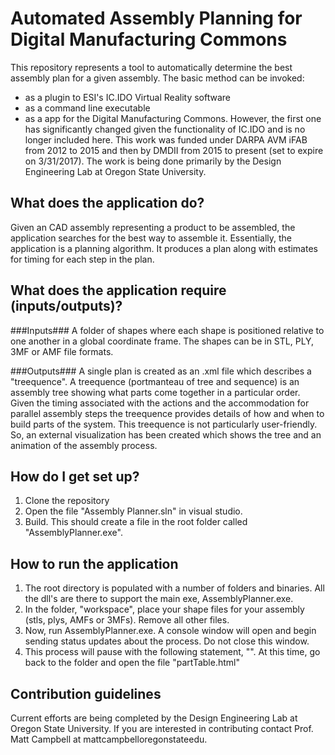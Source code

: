 # Automated Assembly Planning for Digital Manufacturing Commons #
This repository represents a tool to automatically determine the best assembly plan for a given assembly. The basic method can be invoked:
* as a plugin to ESI's IC.IDO Virtual Reality software
* as a command line executable 
* as a app for the Digital Manufacturing Commons.
However, the first one has significantly changed given the functionality of IC.IDO and is no longer included here. This work was funded under DARPA AVM iFAB from 
2012 to 2015 and then by DMDII from 2015 to present (set to expire on 3/31/2017).
The work is being done primarily by the Design Engineering Lab at Oregon State University.

## What does the application do? ##
Given an CAD assembly representing a product to be assembled, the application searches for the best way to assemble it. Essentially, the application is a planning algorithm. It produces a plan along with estimates for timing for each step in the plan.


## What does the application require (inputs/outputs)? ##
###Inputs###
A folder of shapes where each shape is positioned relative to one another in a global coordinate frame. The shapes can be in STL, PLY, 3MF or AMF file formats. 

###Outputs###
A single plan is created as an .xml file which describes a "treequence". A treequence (portmanteau of tree and sequence) is an assembly tree showing what parts come together in a particular order. 
Given the timing associated with the actions and the accommodation for parallel assembly steps the treequence provides details of how and when to build parts of the system. This treequence is not
particularly user-friendly. So, an external visualization has been created which shows the tree and an animation of the assembly process.

## How do I get set up? ##
1. Clone the repository 
2. Open the file "Assembly Planner.sln" in visual studio. 
3. Build. This should create a file in the root folder called "AssemblyPlanner.exe".

## How to run the application ##
1. The root directory is populated with a number of folders and binaries. All the dll's are there to support the main exe, AssemblyPlanner.exe. 
2. In the folder, "workspace", place your shape files for your assembly (stls, plys, AMFs or 3MFs). Remove all other files.
3. Now, run AssemblyPlanner.exe. A console window will open and begin sending status updates about the process. Do not close this window.
4. This process will pause with the following statement, "". At this time, go back to the folder and open the file "partTable.html" 

## Contribution guidelines ##
Current efforts are being completed by the Design Engineering Lab at Oregon State University. If you are interested in contributing contact Prof. Matt Campbell at matt<dot>campbell<at>oregonstate<dot>edu.